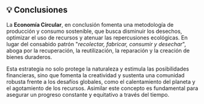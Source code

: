 ## 💡 Conclusiones

La **Economía Circular**, en conclusión fomenta una metodología de producción y consumo sostenible, que busca disminuir los desechos, optimizar el uso de recursos y atenuar las repercusiones ecológicas. En lugar del consabido patrón "*recolectar, fabricar, consumir y desechar*", aboga por la recuperación, la reutilización, la reparación y la creación de bienes duraderos.

Esta estrategia no solo protege la naturaleza y estimula las posibilidades financieras, sino que fomenta la creatividad y sustenta una comunidad robusta frente a los desafíos globales, como el calentamiento del planeta y el agotamiento de los recursos. Asimilar este concepto es fundamental para asegurar un progreso constante y equitativo a través del tiempo.
